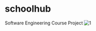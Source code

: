 # schoolhub
Software Engineering Course Project
![1](https://github.com/marufacse/schoolhub/assets/151049459/dfe7153d-7448-4f27-834d-8a1de5726297)

